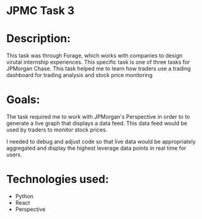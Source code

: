 # JPMC Task 3

# Description:

This task was through Forage, which works with companies to design virutal internship experiences. This specific task is one of three tasks for JPMorgan Chase. This task helped me to learn how traders use a trading dashboard for trading analysis and stock price monitoring


# Goals:

The task required me to work with JPMorgan's Perspective in order to to generate a live graph that displays a data feed. This data feed would be used by traders to monitor stock prices.

I needed to debug and adjust code so that live data would be appropriately aggregated and display the highest leverage data points in real time for users.

# Technologies used:
- Python
- React
- Perspective
